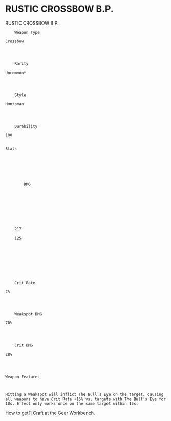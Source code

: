 # RUSTIC CROSSBOW B.P.

RUSTIC CROSSBOW B.P.


	
		
		
	
	



	
		Weapon Type
	
	Crossbow



	
		Rarity
	
	Uncommon*



	
		Style
	
	Huntsman



	
		Durability
	
	100


	Stats

	
	
	
	
		
		
			DMG
		
			 
		
		
	
	
	
	
	
		217
	
		125
	
	
	





	
		Crit Rate
	
	2%



	
		Weakspot DMG
	
	70%



	
		Crit DMG
	
	28%




	Weapon Features


	
	Hitting a Weakspot will inflict The Bull's Eye on the target, causing all weapons to have Crit Rate +15% vs. targets with The Bull's Eye for 10s. Effect only works once on the same target within 15s.







How to get[]
Craft at the Gear Workbench.
